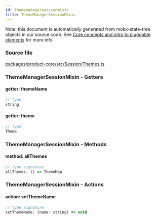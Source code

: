 ```yaml
---
id: thememanagersessionmixin
title: ThemeManagerSessionMixin
---
```


Note: this document is automatically generated from mobx-state-tree objects in
our source code. See
[Core concepts and intro to pluggable elements](/docs/developer_guide/) for more
info

### Source file

[packages/product-core/src/Session/Themes.ts](https://github.com/GMOD/jbrowse-components/blob/main/packages/product-core/src/Session/Themes.ts)

### ThemeManagerSessionMixin - Getters

#### getter: themeName

```js
// type
string
```

#### getter: theme

```js
// type
Theme
```

### ThemeManagerSessionMixin - Methods

#### method: allThemes

```js
// type signature
allThemes: () => ThemeMap
```

### ThemeManagerSessionMixin - Actions

#### action: setThemeName

```js
// type signature
setThemeName: (name: string) => void
```
